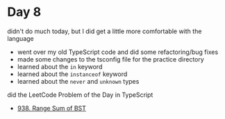 # Day 8

didn't do much today, but I did get a little more comfortable with the language

- went over my old TypeScript code and did some refactoring/bug fixes
- made some changes to the tsconfig file for the practice directory
- learned about the `in` keyword
- learned about the `instanceof` keyword
- learned about the `never` and `unknown` types

did the LeetCode Problem of the Day in TypeScript

- [938. Range Sum of BST](https://leetcode.com/problems/range-sum-of-bst/)
